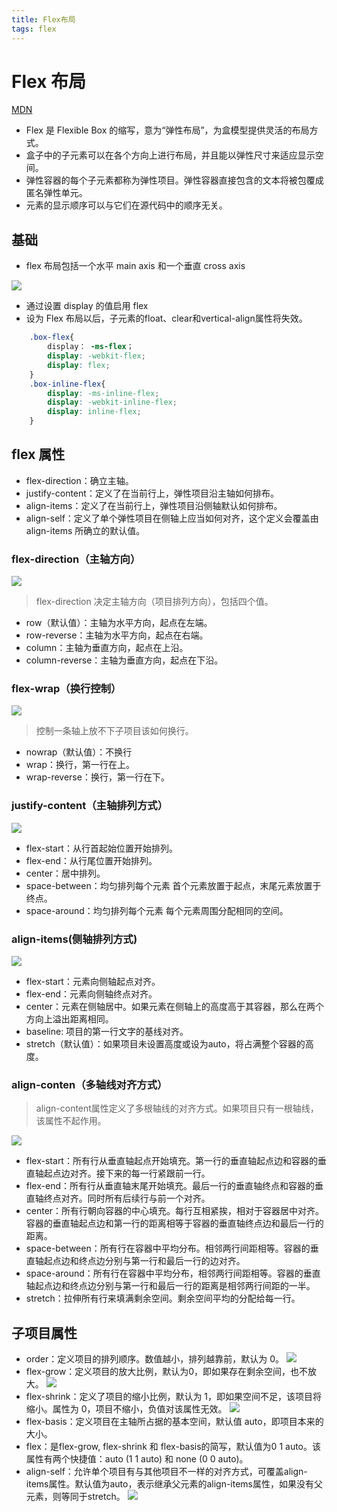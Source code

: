 ```yaml
---
title: Flex布局
tags: flex
---
```

# Flex 布局
[MDN](https://developer.mozilla.org/zh-CN/docs/Web/CSS/CSS_Flexible_Box_Layout/Using_CSS_flexible_boxes)
* Flex 是 Flexible Box 的缩写，意为“弹性布局”，为盒模型提供灵活的布局方式。
* 盒子中的子元素可以在各个方向上进行布局，并且能以弹性尺寸来适应显示空间。
* 弹性容器的每个子元素都称为弹性项目。弹性容器直接包含的文本将被包覆成匿名弹性单元。
* 元素的显示顺序可以与它们在源代码中的顺序无关。


## 基础

* flex 布局包括一个水平 main axis 和一个垂直 cross axis

![](https://mdn.mozillademos.org/files/12998/flexbox.png)

* 通过设置 display 的值启用 flex
* 设为 Flex 布局以后，子元素的float、clear和vertical-align属性将失效。

```css
	.box-flex{
		display： -ms-flex；
	    display: -webkit-flex;
	    display: flex;
	}
	.box-inline-flex{
		display: -ms-inline-flex;
	    display: -webkit-inline-flex;
		display: inline-flex;
	}
```

## flex 属性

* flex-direction：确立主轴。
* justify-content：定义了在当前行上，弹性项目沿主轴如何排布。
* align-items：定义了在当前行上，弹性项目沿侧轴默认如何排布。
* align-self：定义了单个弹性项目在侧轴上应当如何对齐，这个定义会覆盖由 align-items 所确立的默认值。

### flex-direction（主轴方向）
![](http://www.ruanyifeng.com/blogimg/asset/2015/bg2015071005.png)
> flex-direction 决定主轴方向（项目排列方向），包括四个值。
* row（默认值）：主轴为水平方向，起点在左端。
* row-reverse：主轴为水平方向，起点在右端。
* column：主轴为垂直方向，起点在上沿。
* column-reverse：主轴为垂直方向，起点在下沿。

### flex-wrap（换行控制）
![](http://www.ruanyifeng.com/blogimg/asset/2015/bg2015071006.png)
> 控制一条轴上放不下子项目该如何换行。

* nowrap（默认值）：不换行
* wrap：换行，第一行在上。
* wrap-reverse：换行，第一行在下。

### justify-content（主轴排列方式）
![](http://www.ruanyifeng.com/blogimg/asset/2015/bg2015071010.png)
* flex-start：从行首起始位置开始排列。
* flex-end：从行尾位置开始排列。
* center：居中排列。
* space-between：均匀排列每个元素
首个元素放置于起点，末尾元素放置于终点。
* space-around：均匀排列每个元素
每个元素周围分配相同的空间。

### align-items(侧轴排列方式)
![](http://www.ruanyifeng.com/blogimg/asset/2015/bg2015071011.png)

* flex-start：元素向侧轴起点对齐。
* flex-end：元素向侧轴终点对齐。
* center：元素在侧轴居中。如果元素在侧轴上的高度高于其容器，那么在两个方向上溢出距离相同。
* baseline: 项目的第一行文字的基线对齐。
* stretch（默认值）：如果项目未设置高度或设为auto，将占满整个容器的高度。

### align-conten（多轴线对齐方式）

> align-content属性定义了多根轴线的对齐方式。如果项目只有一根轴线，该属性不起作用。

![](http://www.ruanyifeng.com/blogimg/asset/2015/bg2015071012.png)
* flex-start：所有行从垂直轴起点开始填充。第一行的垂直轴起点边和容器的垂直轴起点边对齐。接下来的每一行紧跟前一行。
* flex-end：所有行从垂直轴末尾开始填充。最后一行的垂直轴终点和容器的垂直轴终点对齐。同时所有后续行与前一个对齐。
* center：所有行朝向容器的中心填充。每行互相紧挨，相对于容器居中对齐。容器的垂直轴起点边和第一行的距离相等于容器的垂直轴终点边和最后一行的距离。
* space-between：所有行在容器中平均分布。相邻两行间距相等。容器的垂直轴起点边和终点边分别与第一行和最后一行的边对齐。
* space-around：所有行在容器中平均分布，相邻两行间距相等。容器的垂直轴起点边和终点边分别与第一行和最后一行的距离是相邻两行间距的一半。
* stretch：拉伸所有行来填满剩余空间。剩余空间平均的分配给每一行。

## 子项目属性

* order：定义项目的排列顺序。数值越小，排列越靠前，默认为 0。
![](http://www.ruanyifeng.com/blogimg/asset/2015/bg2015071013.png)
* flex-grow：定义项目的放大比例，默认为0，即如果存在剩余空间，也不放大。
![](http://www.ruanyifeng.com/blogimg/asset/2015/bg2015071014.png)
* flex-shrink：定义了项目的缩小比例，默认为 1，即如果空间不足，该项目将缩小。属性为 0，项目不缩小，负值对该属性无效。
![](http://www.ruanyifeng.com/blogimg/asset/2015/bg2015071015.jpg)
* flex-basis：定义项目在主轴所占据的基本空间，默认值 auto，即项目本来的大小。
* flex：是flex-grow, flex-shrink 和 flex-basis的简写，默认值为0 1 auto。该属性有两个快捷值：auto (1 1 auto) 和 none (0 0 auto)。
* align-self：允许单个项目有与其他项目不一样的对齐方式，可覆盖align-items属性。默认值为auto，表示继承父元素的align-items属性，如果没有父元素，则等同于stretch。
![](http://www.ruanyifeng.com/blogimg/asset/2015/bg2015071016.png)